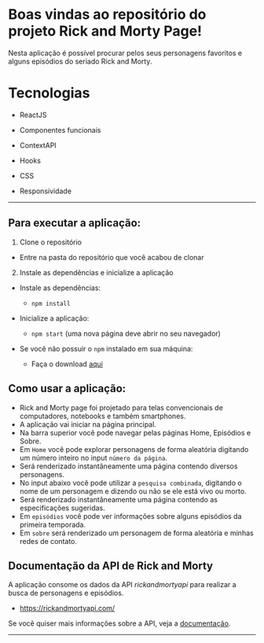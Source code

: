 # Boas vindas ao repositório do projeto Rick and Morty Page!

Nesta aplicação é possível procurar pelos seus personagens favoritos e alguns episódios do seriado Rick and Morty.

# Tecnologias

  * ReactJS

  * Componentes funcionais

  * ContextAPI

  * Hooks

  * CSS

  * Responsividade

---

## Para executar a aplicação:

1. Clone o repositório
  * Entre na pasta do repositório que você acabou de clonar

2. Instale as dependências e inicialize a aplicação
  * Instale as dependências:
    * `npm install`
  * Inicialize a aplicação:
    * `npm start` (uma nova página deve abrir no seu navegador)
    
 * Se você não possuir o `npm` instalado em sua máquina:
   * Faça o download [aqui](https://www.npmjs.com/package/download)

## Como usar a aplicação:

* Rick and Morty page foi projetado para telas convencionais de computadores, notebooks e também smartphones.
* A aplicação vai iniciar na página principal.
* Na barra superior você pode navegar pelas páginas Home, Episódios e Sobre.
* Em `Home` você pode explorar personagens de forma aleatória digitando um número inteiro no input `número da página`.
* Será renderizado instantâneamente uma página contendo diversos personagens.
* No input abaixo você pode utilizar a `pesquisa combinada`, digitando o nome de um personagem e dizendo ou não se ele está vivo ou morto.
* Será renderizado instantâneamente uma página contendo as especificações sugeridas.
* Em `episódios` você pode ver informações sobre alguns episódios da primeira temporada.
* Em `sobre` será renderizado um personagem de forma aleatória e minhas redes de contato.

## Documentação da API de Rick and Morty

A aplicação consome os dados da API _rickandmortyapi_ para realizar a busca de personagens e episódios.

- https://rickandmortyapi.com/

Se você quiser mais informações sobre a API, veja a [documentação](https://rickandmortyapi.com/documentation).

---
